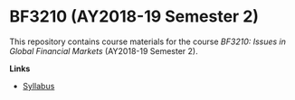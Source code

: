 # BF3210 (AY2018-19 Semester 2)

This repository contains course materials for the course _BF3210: Issues in Global Financial Markets_ (AY2018-19 Semester 2). 

**Links**
* [Syllabus](https://docs.google.com/document/d/140FNEjFgafKFJUh8rbDafIMRJB_bUHE1czWwOY9jfaA)

